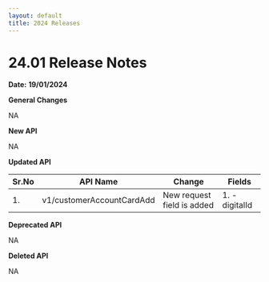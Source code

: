 ```yaml
---
layout: default
title: 2024 Releases
---
```


# **24.01 Release Notes**

**Date:** **19/01/2024** 

**General Changes**

NA

**New API**

NA

**Updated API**

| **Sr.No** | **API Name**                        | **Change**                 | **Fields**     |
|-----------|-------------------------------------|----------------------------|----------------|
| 1.        | v1/customerAccountCardAdd           | New request field is added | 1. -digitalId  |

**Deprecated API**

NA

**Deleted API**

NA